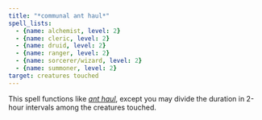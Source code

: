 ```yaml
---
title: "*communal ant haul*"
spell_lists:
  - {name: alchemist, level: 2}
  - {name: cleric, level: 2}
  - {name: druid, level: 2}
  - {name: ranger, level: 2}
  - {name: sorcerer/wizard, level: 2}
  - {name: summoner, level: 2}
target: creatures touched
---
```


This spell functions like [*ant haul*](/spells/ant-haul/), except you may divide the duration in 2-hour intervals among the creatures touched.

